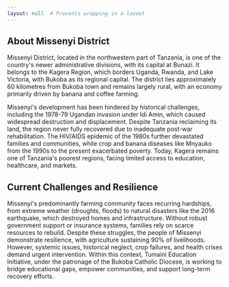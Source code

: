```yaml
---
layout: null  # Prevents wrapping in a layout
---
```

## About Missenyi District

Missenyi District, located in the northwestern part of Tanzania, is one of the country's newer administrative divisions, with its capital at Bunazi. It belongs to the Kagera Region, which borders Uganda, Rwanda, and Lake Victoria, with Bukoba as its regional capital. The district lies approximately 60 kilometres from Bukoba town and remains largely rural, with an economy primarily driven by banana and coffee farming.

Missenyi's development has been hindered by historical challenges, including the 1978-79 Ugandan invasion under Idi Amin, which caused widespread destruction and displacement. Despite Tanzania reclaiming its land, the region never fully recovered due to inadequate post-war rehabilitation. The HIV/AIDS epidemic of the 1980s further devastated families and communities, while crop and banana diseases like Mnyauko from the 1990s to the present exacerbated poverty. Today, Kagera remains one of Tanzania's poorest regions, facing limited access to education, healthcare, and markets.

## Current Challenges and Resilience

Missenyi's predominantly farming community faces recurring hardships, from extreme weather (droughts, floods) to natural disasters like the 2016 earthquake, which destroyed homes and infrastructure. Without robust government support or insurance systems, families rely on scarce resources to rebuild. Despite these struggles, the people of Missenyi demonstrate resilience, with agriculture sustaining 90% of livelihoods. However, systemic issues, historical neglect, crop failures, and health crises demand urgent intervention. Within this context, Tumaini Education Initiative, under the patronage of the Bukoba Catholic Diocese, is working to bridge educational gaps, empower communities, and support long-term recovery efforts.
